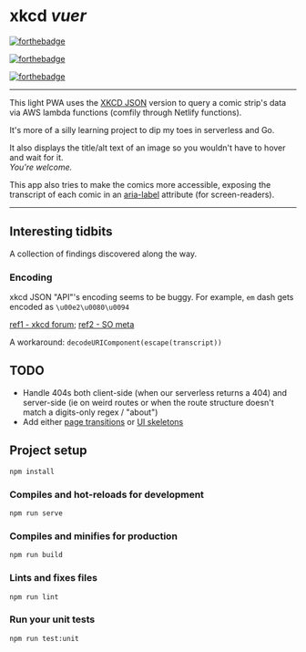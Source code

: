 # xkcd _vuer_

[![forthebadge](https://forthebadge.com/images/badges/made-with-crayons.svg)](https://forthebadge.com)

[![forthebadge](https://forthebadge.com/images/badges/ages-12.svg)](https://forthebadge.com)

[![forthebadge](https://forthebadge.com/images/badges/built-with-resentment.svg)](https://forthebadge.com)

----

This light PWA uses the [XKCD JSON](https://xkcd.com/json.html) version
to query a comic strip's data via AWS lambda functions (comfily through Netlify functions).

It's more of a silly learning project to dip my toes in serverless and Go.

It also displays the title/alt text of an image so you wouldn't have to hover and wait for it.\
_You're welcome._

This app also tries to make the comics more accessible, exposing the transcript of each comic
in an [aria-label](https://developer.mozilla.org/en-US/docs/Web/Accessibility/ARIA/ARIA_Techniques/Using_the_aria-label_attribute) attribute (for screen-readers).

----

## Interesting tidbits

A collection of findings discovered along the way.

### Encoding

xkcd JSON "API"'s encoding seems to be buggy. For example, `em` dash gets encoded as `\u00e2\u0080\u0094`

[ref1 - xkcd forum](http://forums.xkcd.com/viewtopic.php?t=113522); [ref2 - SO meta](https://meta.stackoverflow.com/questions/347929/minor-encoding-issue-with-xkcd-alt-texts-in-chat)

A workaround: `decodeURIComponent(escape(transcript))`

## TODO

- Handle 404s both client-side (when our serverless returns a 404) and server-side (ie on weird routes or when
the route structure doesn't match a digits-only regex / "about")
- Add either [page transitions](https://markus.oberlehner.net/blog/vue-router-page-transitions/) or [UI skeletons](https://markus.oberlehner.net/blog/skeleton-loading-animation-with-vue/)


## Project setup
```
npm install
```

### Compiles and hot-reloads for development
```
npm run serve
```

### Compiles and minifies for production
```
npm run build
```

### Lints and fixes files
```
npm run lint
```

### Run your unit tests
```
npm run test:unit
```
